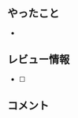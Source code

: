 ## やったこと
<!-- このPRに関連するissue-->

<!-- このPR内でやったことを記載 -->
- 

## レビュー情報
<!-- このPR内で特にレビューしてほしいところ、レビューをする上で参考になる情報 -->
- [ ] 

## コメント
<!-- レビューワーに伝えるべきことがあれば記載 -->
<!-- PRとともに、issueを閉じたい場合は"close #{issue番号}"で閉じることが可能 -->
